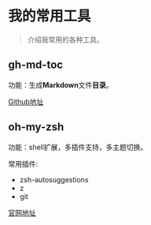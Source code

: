 # 我的常用工具

> 介绍我常用的各种工具。

## gh-md-toc

功能：生成**Markdown**文件**目录**。

[Github地址](https://github.com/ekalinin/github-markdown-toc)

## oh-my-zsh

功能：shell扩展，多插件支持，多主题切换。

常用插件:

- zsh-autosuggestions
- z
- git

[官网地址](https://ohmyz.sh/)
